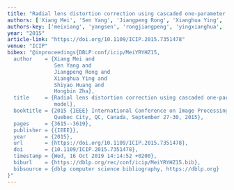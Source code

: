```yaml
---
title: "Radial lens distortion correction using cascaded one-parameter division model"
authors: ['Xiang Mei', 'Sen Yang', 'Jiangpeng Rong', 'Xianghua Ying', 'Shiyao Huang', 'Hongbin Zha']
authors-key: ['meixiang', 'yangsen', 'rongjiangpeng', 'yingxianghua', 'huangshiyao', 'zhahongbin']
year: "2015"
article-link: "https://doi.org/10.1109/ICIP.2015.7351478"
venue: "ICIP"
bibex: "@inproceedings{DBLP:conf/icip/MeiYRYHZ15,
  author    = {Xiang Mei and
               Sen Yang and
               Jiangpeng Rong and
               Xianghua Ying and
               Shiyao Huang and
               Hongbin Zha},
  title     = {Radial lens distortion correction using cascaded one-parameter division
               model},
  booktitle = {2015 {IEEE} International Conference on Image Processing, {ICIP} 2015,
               Quebec City, QC, Canada, September 27-30, 2015},
  pages     = {3615--3619},
  publisher = {{IEEE}},
  year      = {2015},
  url       = {https://doi.org/10.1109/ICIP.2015.7351478},
  doi       = {10.1109/ICIP.2015.7351478},
  timestamp = {Wed, 16 Oct 2019 14:14:52 +0200},
  biburl    = {https://dblp.org/rec/conf/icip/MeiYRYHZ15.bib},
  bibsource = {dblp computer science bibliography, https://dblp.org}
}"
---
```

